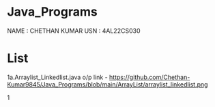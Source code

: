 # Java_Programs

NAME : CHETHAN KUMAR
USN : 4AL22CS030

# List
1a.Arraylist_Linkedlist.java o/p link - https://github.com/Chethan-Kumar9845/Java_Programs/blob/main/ArrayList/arraylist_linkedlist.png

1
